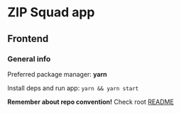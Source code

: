 # ZIP Squad app

## Frontend

### General info

Preferred package manager: **yarn**

Install deps and run app:
`yarn && yarn start`

**Remember about repo convention!** Check root [README](https://github.com/oevadee/zip-squad#zip-squad-app)